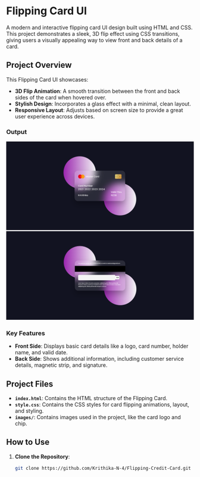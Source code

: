 # Flipping Card UI 

A modern and interactive flipping card UI design built using HTML and CSS. This project demonstrates a sleek, 3D flip effect using CSS transitions, giving users a visually appealing way to view front and back details of a card.

## Project Overview

This Flipping Card UI showcases:
- **3D Flip Animation**: A smooth transition between the front and back sides of the card when hovered over.
- **Stylish Design**: Incorporates a glass effect with a minimal, clean layout.
- **Responsive Layout**: Adjusts based on screen size to provide a great user experience across devices.

### Output

![Front](./Flipping-card-output-1.png)
![Back](./Flipping-card-output-2.png)


### Key Features

- **Front Side**: Displays basic card details like a logo, card number, holder name, and valid date.
- **Back Side**: Shows additional information, including customer service details, magnetic strip, and signature.

## Project Files

- **`index.html`**: Contains the HTML structure of the Flipping Card.
- **`style.css`**: Contains the CSS styles for card flipping animations, layout, and styling.
- **`images/`**: Contains images used in the project, like the card logo and chip.

## How to Use

1. **Clone the Repository**:
   ```bash
   git clone https://github.com/Krithika-N-4/Flipping-Credit-Card.git
